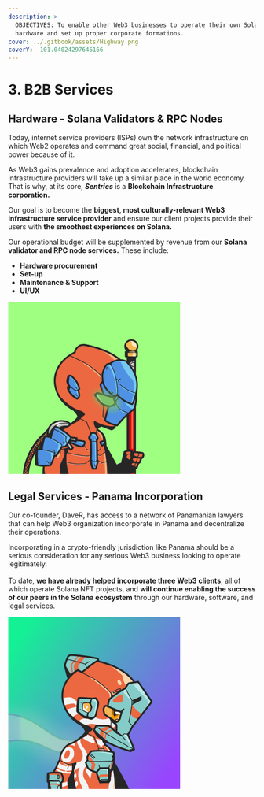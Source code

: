 ```yaml
---
description: >-
  OBJECTIVES: To enable other Web3 businesses to operate their own Solana
  hardware and set up proper corporate formations.
cover: ../.gitbook/assets/Highway.png
coverY: -101.04024297646166
---
```


# 3. B2B Services

## Hardware - Solana Validators & RPC Nodes

Today, internet service providers (ISPs) own the network infrastructure on which Web2 operates and command great social, financial, and political power because of it.

As Web3 gains prevalence and adoption accelerates, blockchain infrastructure providers will take up a similar place in the world economy. That is why, at its core, _**Sentries**_ is a **Blockchain Infrastructure corporation.**

Our goal is to become the **biggest, most culturally-relevant Web3 infrastructure service provider** and ensure our client projects provide their users with **the smoothest experiences on Solana.**

Our operational budget will be supplemented by revenue from our **Solana** **validator and RPC node services.** These include:

* **Hardware procurement**
* **Set-up**
* **Maintenance & Support**
* **UI/UX**

![Item Trait: Red Staff](../.gitbook/assets/WebSample6.jpg)

## Legal Services - Panama Incorporation

Our co-founder, DaveR, has access to a network of Panamanian lawyers that can help Web3 organization incorporate in Panama and decentralize their operations.

Incorporating in a crypto-friendly jurisdiction like Panama should be a serious consideration for any serious Web3 business looking to operate legitimately.\
\
To date, **we have already helped incorporate three Web3 clients**, all of which operate Solana NFT projects, and **will continue enabling the success of our peers in the Solana ecosystem** through our hardware, software, and legal services.

![Rare Traits: Solana background, Tribal tattoos](../.gitbook/assets/WebSample5.jpg)
